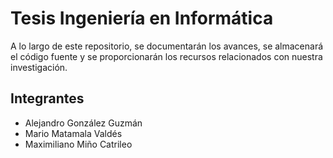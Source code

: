 # Tesis Ingeniería en Informática
A lo largo de este repositorio, se documentarán los avances, se almacenará el código fuente y se proporcionarán los recursos relacionados con nuestra investigación.

## Integrantes
- Alejandro González Guzmán
- Mario Matamala Valdés
- Maximiliano Miño Catrileo
